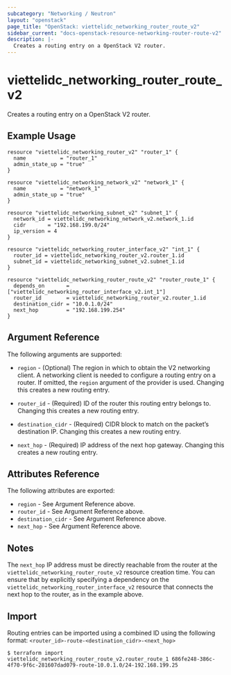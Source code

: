 ```yaml
---
subcategory: "Networking / Neutron"
layout: "openstack"
page_title: "OpenStack: viettelidc_networking_router_route_v2"
sidebar_current: "docs-openstack-resource-networking-router-route-v2"
description: |-
  Creates a routing entry on a OpenStack V2 router.
---
```


# viettelidc\_networking\_router\_route\_v2

Creates a routing entry on a OpenStack V2 router.

## Example Usage

```hcl
resource "viettelidc_networking_router_v2" "router_1" {
  name           = "router_1"
  admin_state_up = "true"
}

resource "viettelidc_networking_network_v2" "network_1" {
  name           = "network_1"
  admin_state_up = "true"
}

resource "viettelidc_networking_subnet_v2" "subnet_1" {
  network_id = viettelidc_networking_network_v2.network_1.id
  cidr       = "192.168.199.0/24"
  ip_version = 4
}

resource "viettelidc_networking_router_interface_v2" "int_1" {
  router_id = viettelidc_networking_router_v2.router_1.id
  subnet_id = viettelidc_networking_subnet_v2.subnet_1.id
}

resource "viettelidc_networking_router_route_v2" "router_route_1" {
  depends_on       = ["viettelidc_networking_router_interface_v2.int_1"]
  router_id        = viettelidc_networking_router_v2.router_1.id
  destination_cidr = "10.0.1.0/24"
  next_hop         = "192.168.199.254"
}
```

## Argument Reference

The following arguments are supported:

* `region` - (Optional) The region in which to obtain the V2 networking client.
    A networking client is needed to configure a routing entry on a router. If omitted, the
    `region` argument of the provider is used. Changing this creates a new
    routing entry.

* `router_id` - (Required) ID of the router this routing entry belongs to. Changing
    this creates a new routing entry.

* `destination_cidr` - (Required) CIDR block to match on the packet’s destination IP. Changing
    this creates a new routing entry.

* `next_hop` - (Required) IP address of the next hop gateway.  Changing
    this creates a new routing entry.

## Attributes Reference

The following attributes are exported:

* `region` - See Argument Reference above.
* `router_id` - See Argument Reference above.
* `destination_cidr` - See Argument Reference above.
* `next_hop` - See Argument Reference above.

## Notes

The `next_hop` IP address must be directly reachable from the router at the ``viettelidc_networking_router_route_v2``
resource creation time.  You can ensure that by explicitly specifying a dependency on the ``viettelidc_networking_router_interface_v2``
resource that connects the next hop to the router, as in the example above.

## Import

Routing entries can be imported using a combined ID using the following format: ``<router_id>-route-<destination_cidr>-<next_hop>``

```
$ terraform import viettelidc_networking_router_route_v2.router_route_1 686fe248-386c-4f70-9f6c-281607dad079-route-10.0.1.0/24-192.168.199.25
```